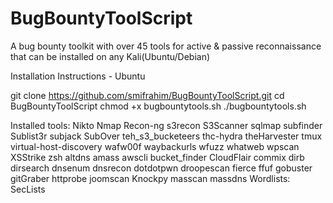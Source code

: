 # BugBountyToolScript
A bug bounty toolkit with over 45 tools for active & passive reconnaissance that can be installed on any Kali(Ubuntu/Debian)

Installation Instructions - Ubuntu

git clone https://github.com/smifrahim/BugBountyToolScript.git
cd BugBountyToolScript
chmod +x bugbountytools.sh
./bugbountytools.sh

Installed tools: 
 Nikto
 Nmap
 Recon-ng
 s3recon
 S3Scanner
 sqlmap
 subfinder
 Sublist3r
 subjack
 SubOver
 teh_s3_bucketeers
 thc-hydra
 theHarvester
 tmux
 virtual-host-discovery
 wafw00f
 waybackurls
 wfuzz
 whatweb
 wpscan
 XSStrike
 zsh
  altdns
 amass
 awscli
 bucket_finder
 CloudFlair
 commix
 dirb
 dirsearch
 dnsenum
 dnsrecon
 dotdotpwn
 droopescan
 fierce
 ffuf
 gobuster
 gitGraber
 httprobe
 joomscan
 Knockpy
 masscan
 massdns
 Wordlists: SecLists
